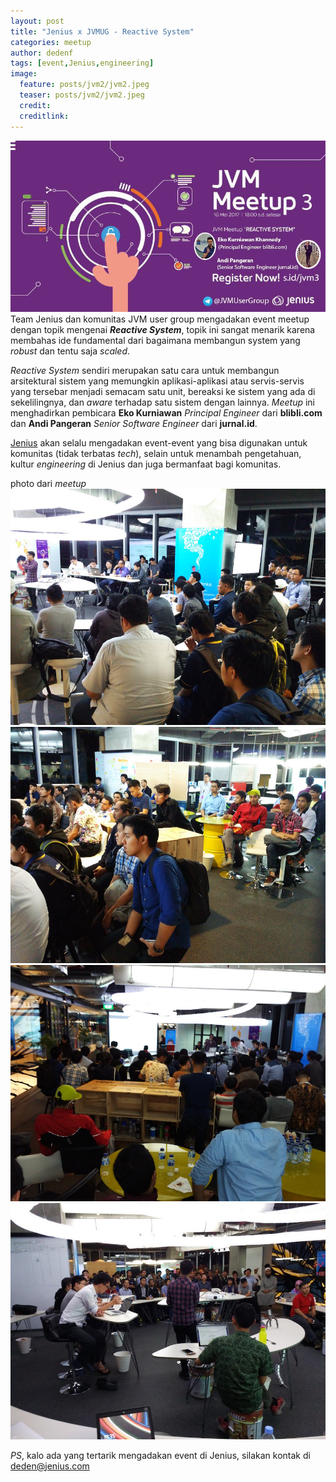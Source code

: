 ```yaml
---
layout: post
title: "Jenius x JVMUG - Reactive System"
categories: meetup
author: dedenf
tags: [event,Jenius,engineering]
image:
  feature: posts/jvm2/jvm2.jpeg
  teaser: posts/jvm2/jvm2.jpeg
  credit:
  creditlink:
---
```


![jvm x Jenius](/images/posts/jvm2/jvm2.jpeg)
Team Jenius dan komunitas JVM user group mengadakan event meetup dengan topik mengenai ***Reactive System***, topik ini sangat menarik karena membahas ide fundamental dari bagaimana membangun system yang *robust* dan tentu saja *scaled*.

<!--break-->

*Reactive System* sendiri merupakan satu cara untuk membangun arsitektural sistem yang memungkin aplikasi-aplikasi atau servis-servis yang tersebar menjadi semacam satu unit, bereaksi ke sistem yang ada di sekelilingnya, dan *aware* terhadap satu sistem dengan lainnya.
*Meetup* ini menghadirkan pembicara **Eko Kurniawan** *Principal Engineer* dari **blibli.com** dan **Andi Pangeran** *Senior Software Engineer* dari **jurnal.id**.

[Jenius](https://jenius.com) akan selalu mengadakan event-event yang bisa digunakan untuk komunitas (tidak terbatas *tech*), selain untuk menambah pengetahuan, kultur *engineering* di Jenius dan juga bermanfaat bagi komunitas.

photo dari *meetup*
[![jvm x Jenius](/images/posts/jvm2/jvm2-0.jpg)](/images/posts/jvm2/jvm2-0-large.jpg)
[![jvm x Jenius](/images/posts/jvm2/jvm2-1.jpg)](/images/posts/jvm2/jvm2-1-large.jpg)
[![jvm x Jenius](/images/posts/jvm2/jvm2-2.jpg)](/images/posts/jvm2/jvm2-2-large.jpg)
[![jvm x Jenius](/images/posts/jvm2/jvm2-3.jpg)](/images/posts/jvm2/jvm2-3-large.jpg)


*PS*, kalo ada yang tertarik mengadakan event di Jenius, silakan kontak di deden@jenius.com